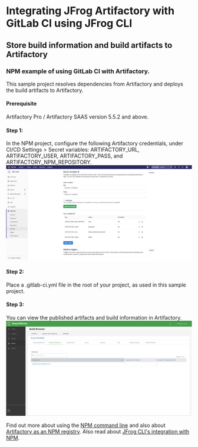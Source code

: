 # Integrating JFrog Artifactory with GitLab CI using JFrog CLI
## Store build information and build artifacts to Artifactory
### NPM example of using GitLab CI with Artifactory.
This sample project resolves dependencies from Artifactory and deploys the build artifacts to Artifactory.

#### Prerequisite
Artifactory Pro / Artifactory SAAS version 5.5.2 and above.  

#### Step 1:
In the NPM project, configure the following Artifactory credentials, under CI/CD Settings > Secret variables: ARTIFACTORY_URL, ARTIFACTORY_USER, ARTIFACTORY_PASS, and ARTIFACTORY_NPM_REPOSITORY.
![screenshot](img/Screen_Shot1.png)

#### Step 2:
Place a .gitlab-ci.yml file in the root of your project, as used in this sample project.

#### Step 3:
You can view the published artifacts and build information in Artifactory.
![screenshot](img/Screen_Shot2.png)

Find out more about using the [NPM command line](https://www.jfrog.com/confluence/display/RTF/Npm+Registry#NpmRegistry-UsingtheNpmCommandLine) and also about [Artifactory as an NPM registry](https://jfrog.com/integration/npm-registry/).
Also read about [JFrog CLI's integration with NPM](https://www.jfrog.com/confluence/display/CLI/CLI+for+JFrog+Artifactory#CLIforJFrogArtifactory-BuildingNpmPackages).
